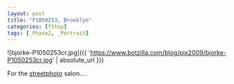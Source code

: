 ```yaml
---
layout: post
title: "P1050253, Brooklyn"
categories: [fStop]
tags: [_Phase2, _Portrait]
---
```



![bjorke-P1050253cr.jpg]({{ 'https://www.botzilla.com/blog/pix2009/bjorke-P1050253cr.jpg' | absolute_url }})


For the <a href="http://www.streetphoto.info">streetphoto</a> salon....
